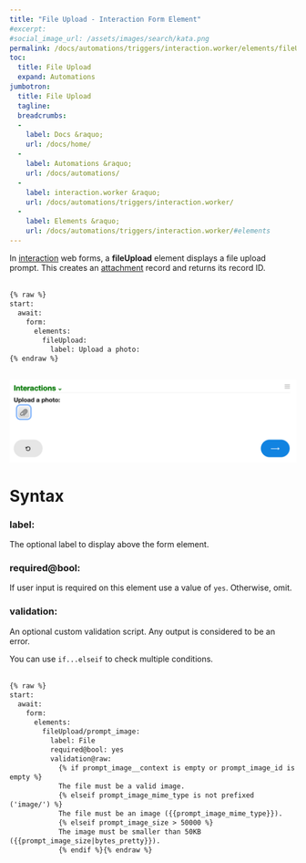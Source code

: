 ```yaml
---
title: "File Upload - Interaction Form Element"
#excerpt: 
#social_image_url: /assets/images/search/kata.png
permalink: /docs/automations/triggers/interaction.worker/elements/fileUpload/
toc:
  title: File Upload
  expand: Automations
jumbotron:
  title: File Upload
  tagline: 
  breadcrumbs:
  -
    label: Docs &raquo;
    url: /docs/home/
  -
    label: Automations &raquo;
    url: /docs/automations/
  -
    label: interaction.worker &raquo;
    url: /docs/automations/triggers/interaction.worker/
  -
    label: Elements &raquo;
    url: /docs/automations/triggers/interaction.worker/#elements
---
```


In [interaction](/docs/automations/triggers/interaction.worker/) web forms, a **fileUpload** element displays a file upload prompt. This creates an [attachment](/docs/records/types/attachment/) record and returns its record ID.

<pre>
<code class="language-cerb">
{% raw %}
start:
  await:
    form:
      elements:
        fileUpload:
          label: Upload a photo:
{% endraw %}
</code>
</pre>

<div class="cerb-screenshot">
<img src="/assets/images/docs/automations/triggers/interaction.worker/elements/fileUpload.png" class="screenshot">
</div>

# Syntax

### label:

The optional label to display above the form element.

### required@bool:

If user input is required on this element use a value of `yes`. Otherwise, omit.

### validation:

An optional custom validation script. Any output is considered to be an error.

You can use `if...elseif` to check multiple conditions.

<pre>
<code class="language-cerb">
{% raw %}
start:
  await:
    form:
      elements:
        fileUpload/prompt_image:
          label: File
          required@bool: yes
          validation@raw:
            {% if prompt_image__context is empty or prompt_image_id is empty %}
            The file must be a valid image.
            {% elseif prompt_image_mime_type is not prefixed ('image/') %}
            The file must be an image ({{prompt_image_mime_type}}).
            {% elseif prompt_image_size > 50000 %}
            The image must be smaller than 50KB ({{prompt_image_size|bytes_pretty}}).
            {% endif %}{% endraw %}
</code>
</pre>